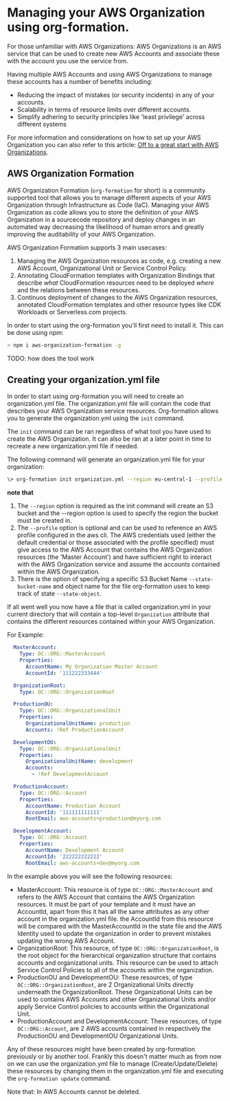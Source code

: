 # Managing your AWS Organization using org-formation.

For those unfamiliar with AWS Organizations: AWS Organizations is an AWS service that can be used to create new AWS Accounts and associate these with the account you use the service from.

Having multiple AWS Accounts and using AWS Organizations to manage these accounts has a number of benefits including:
- Reducing the impact of mistakes (or security incidents) in any of your accounts.
- Scalability in terms of resource limits over different accounts.
- Simplify adhering to security principles like 'least privilege' across different systems

For more information and considerations on how to set up your AWS Organization you can also refer to this article: [Off to a great start with AWS Organizations](https://dev.to/oconijn/off-to-a-great-start-with-aws-organizations-1i74).

## AWS Organization Formation

AWS Organization Formation (`org-formation` for short) is a community supported tool that allows you to manage different aspects of your AWS Organization through Infrastructure as Code (IaC). Managing your AWS Organization as code allows you to store the definition of your AWS Organization in a sourcecode repository and deploy changes in an automated way decreasing the likelihood of human errors and greatly improving the auditability of your AWS Organization.

AWS Organization Formation supports 3 main usecases:
1. Managing the AWS Organization resources as code, e.g. creating a new AWS Account, Organizational Unit or Service Control Policy.
2. Annotating CloudFormation templates with Organization Bindings that describe *what* CloudFormation resources need to be deployed *where* and the relations between these resources.
3. Continuos deployment of changes to the AWS Organization resources, annotated CloudFormation templates and other resource types like CDK Workloads or Serverless.com projects.

In order to start using the org-formation you'll first need to install it. This can be done using npm:
``` bash
> npm i aws-organization-formation -g
```

TODO: how does the tool work

## Creating your organization.yml file

In order to start using org-formation you will need to create an organization.yml file. The organization.yml file will contain the code that describes your AWS Organization service resources. Org-formation allows you to generate the organization.yml using the `init` command.

The `init` command can be ran regardless of what tool you have used to create the AWS Organization. It can also be ran at a later point in time to recreate a new organization.yml file if needed.

The following command will generate an organization.yml file for your organization:

``` bash
\> org-formation init organization.yml --region eu-central-1 --profile aws-profile
```

**note that**

1. The `--region` option is required as the init command will create an S3 bucket and the --region option is used to specify the region the bucket must be created in.
2. The `--profile` option is optional and can be used to reference an AWS profile configured in the aws cli. The AWS credentials used (either the default credential or those associated with the profile specified) must give access to the AWS Account that contains the AWS Organization resources (the 'Master Account') and have sufficient right to interact with the AWS Organization service and assume the accounts contained within the AWS Organization.
3. There is the option of specifying a specific S3 Bucket Name `--state-bucket-name` and object name for the file org-formation uses to keep track of state `--state-object`.

If all went well you now have a file that is called organization.yml in your current directory that  will contain a top-level `Organization` attribute that contains the different resources contained within your AWS Organization.

For Example:

``` yaml
  MasterAccount:
    Type: OC::ORG::MasterAccount
    Properties:
      AccountName: My Organization Master Account
      AccountId: '111222333444'

  OrganizationRoot:
    Type: OC::ORG::OrganizationRoot

  ProductionOU:
    Type: OC::ORG::OrganizationalUnit
    Properties:
      OrganizationalUnitName: production
      Accounts: !Ref ProductionAccount

  DevelopmentOU:
    Type: OC::ORG::OrganizationalUnit
    Properties:
      OrganizationalUnitName: development
      Accounts:
        - !Ref DevelopmentAccount

  ProductionAccount:
    Type: OC::ORG::Account
    Properties:
      AccountName: Production Account
      AccountId: '111111111111'
      RootEmail: aws-accounts+production@myorg.com

  DevelopmentAccount:
    Type: OC::ORG::Account
    Properties:
      AccountName: Development Account
      AccountId: '222222222222'
      RootEmail: aws-accounts+dev@myorg.com
```

In the example above you will see the following resources:
- MasterAccount: This resource is of type `OC::ORG::MasterAccount` and refers to the AWS Account that contains the AWS Organization resources. It must be part of your template and it must have an AccountId, apart from this it has all the same attributes as any other account in the organization.yml file. the AccountId from this resource will be compared with the MasterAccountId in the state file and the AWS Identity used to update the organization in order to prevent mistakes updating the wrong AWS Account.
- OrganizationRoot: This resource, of type `OC::ORG::OrganizationRoot`, is the root object for the hierarchical organization structure that contains accounts and organizational units. This resource can be used to attach Service Control Policies to all of the accounts within the organization.
- ProductionOU and DevelopmentOU: These resources, of type `OC::ORG::OrganizationRoot`, are 2 Organizational Units directly underneath the OrganizationRoot. These Organizational Units can be used to contains AWS Accounts and other Organizational Units and/or apply Service Control policies to accounts within the Organizational Unit.
- ProductionAccount and DevelopmentAccount: These resources, of type `OC::ORG::Account`, are 2 AWS accounts contained in respectively the ProductionOU and DevelopmentOU Organizational Units.

Any of these resources might have been created by org-formation previously or by another tool. Frankly this doesn't matter much as from now on we can use the organization.yml file to manage (Create/Update/Delete) these resources by changing them in the organization.yml file and executing the `org-formation update` command.

Note that: In AWS Accounts cannot be deleted.